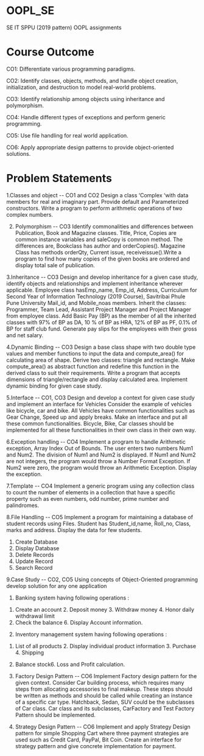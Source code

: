 # OOPL_SE
SE IT SPPU (2019 pattern) OOPL assignments

# Course Outcome
CO1: Differentiate various programming paradigms.

CO2: Identify classes, objects, methods, and handle object creation, initialization, and destruction to model real-world problems. 

CO3: Identify relationship among objects using inheritance and polymorphism. 

CO4: Handle different types of exceptions and perform generic programming. 

CO5: Use file handling for real world application. 

CO6: Apply appropriate design patterns to provide object-oriented solutions.

# Problem Statements
1.Classes and object -- CO1 and CO2
Design a class ‘Complex ‘with data members for real and imaginary part. Provide default and 
Parameterized constructors. Write a program to perform arithmetic operations of two complex 
numbers.

2. Polymorphism -- CO3
Identify commonalities and differences between Publication, Book and Magazine classes. Title, 
Price, Copies are common instance variables and saleCopy is common method. The differences 
are, Bookclass has author and orderCopies(). Magazine Class has methods orderQty, Current issue, 
receiveissue().Write a program to find how many copies of the given books are ordered and 
display total sale of publication. 

3.Inheritance -- CO3
Design and develop inheritance for a given case study, identify objects and relationships and 
implement inheritance wherever applicable. Employee class hasEmp_name, Emp_id, Address, 
Curriculum for Second Year of Information Technology (2019 Course), Savitribai Phule Pune University
Mail_id, and Mobile_noas members. Inherit the classes: Programmer, Team Lead, Assistant Project 
Manager and Project Manager from employee class. Add Basic Pay (BP) as the member of all the 
inherited classes with 97% of BP as DA, 10 % of BP as HRA, 12% of BP as PF, 0.1% of BP for staff 
club fund. Generate pay slips for the employees with their gross and net salary.

4.Dynamic Binding -- CO3
Design a base class shape with two double type values and member functions to input the data 
and compute_area() for calculating area of shape. Derive two classes: triangle and rectangle. Make 
compute_area() as abstract function and redefine this function in the derived class to suit their 
requirements. Write a program that accepts dimensions of triangle/rectangle and display 
calculated area. Implement dynamic binding for given case study.

5.Interface -- CO1, CO3
Design and develop a context for given case study and implement an interface for Vehicles 
Consider the example of vehicles like bicycle, car and bike. All Vehicles have common 
functionalities such as Gear Change, Speed up and apply breaks. Make an interface and put all 
these common functionalities. Bicycle, Bike, Car classes should be implemented for all these 
functionalities in their own class in their own way.

6.Exception handling -- CO4
Implement a program to handle Arithmetic exception, Array Index Out of Bounds. The user enters 
two numbers Num1 and Num2. The division of Num1 and Num2 is displayed. If Num1 and Num2 
are not integers, the program would throw a Number Format Exception. If Num2 were zero, the 
program would throw an Arithmetic Exception. Display the exception.

7.Template -- CO4
Implement a generic program using any collection class to count the number of elements in a 
collection that have a specific property such as even numbers, odd number, prime number and 
palindromes. 

8.File Handling -- CO5
Implement a program for maintaining a database of student records using Files.
Student has Student_id,name, Roll_no, Class, marks and address. Display the data for few 
students.
1. Create Database
2. Display Database 
3. Delete Records
4. Update Record
5. Search Record

9.Case Study -- CO2, CO5
Using concepts of Object-Oriented programming develop solution for any one application
1) Banking system having following operations :
1. Create an account 2. Deposit money 3. Withdraw money 4. Honor daily withdrawal limit
5. Check the balance 6. Display Account information.

2) Inventory management system having following operations :
1. List of all products 2. Display individual product information 3. Purchase 4. Shipping
5. Balance stock6. Loss and Profit calculation.

10. Factory Design Pattern -- CO6
Implement Factory design pattern for the given context. Consider Car building process, which 
requires many steps from allocating accessories to final makeup. These steps should be written as 
methods and should be called while creating an instance of a specific car type. Hatchback, Sedan, 
SUV could be the subclasses of Car class. Car class and its subclasses, CarFactory and Test Factory
Pattern should be implemented.

11. Strategy Design Pattern -- CO6
Implement and apply Strategy Design pattern for simple Shopping Cart where three payment 
strategies are used such as Credit Card, PayPal, Bit Coin. Create an interface for strategy pattern 
and give concrete implementation for payment.
